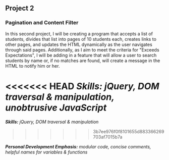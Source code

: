 ## Project 2
### Pagination and Content Filter

In this second project, I will be creating a program that accepts a list of students, divides that list into pages of 10 students each, creates links to other pages, and updates the HTML dynamically as the user navigates through said pages. Additionally, as I aim to meet the criteria for "Exceeds Expectations", I will be adding in a feature that will allow a user to search students by name or, if no matches are found, will create a message in the HTML to notify him or her.

<<<<<<< HEAD
*__Skills:__ jQuery, DOM traversal & manipulation, unobtrusive JavaScript*
=======
*__Skills:__ jQuery, DOM traversal & manipulation*
>>>>>>> 3b7ee976f0f8101655d883366269703af7015b7a

*__Personal Development Emphasis:__ modular code, concise comments, helpful names for variables & functions*
